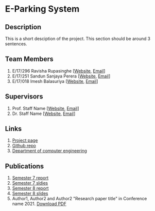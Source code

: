 
[//]: # (Please refer the instructions in below URL for the configurations)
[//]: # (https://projects.ce.pdn.ac.lk/docs/how-to-add-a-project)

# E-Parking System

## Description

This is a short desciption of the project. This section should be around 3 sentences.

## Team Members
1. E/17/296 Ravisha Rupasinghe [[Website](http://www.ce.pdn.ac.lk/e17-batch/), [Email](mailto:e17296@ce.pdn.ac.lk)]
2. E/17/251 Sandun Sanjaya Perera [[Website](http://www.ce.pdn.ac.lk/e17-batch/), [Email](mailto:e17251@ce.pdn.ac.lk)]
3. E/17/018 Imesh Balasuriya [[Website](http://www.ce.pdn.ac.lk/e17-batch/), [Email](mailto:e17018@ce.pdn.ac.lk)]


## Supervisors
1. Prof. Staff Name [[Website](http://www.ce.pdn.ac.lk/academic-staff/), [Email](mailto:lecturer@ce.pdn.ac.lk)]
2. Dr. Staff Name [[Website](http://www.ce.pdn.ac.lk/academic-staff/), [Email](mailto:lecturer@ce.pdn.ac.lk)]


## Links

1. [Project page](https://cepdnaclk.github.io/e17-3yp-E-Parking-System)
2. [Github repo](https://github.com/cepdnaclk/e17-3yp-E-Parking-System)
3. [Department of computer engineering](http://ce.pdn.ac.lk)


## Publications
1. [Semester 7 report](https://cepdnaclk.github.io/e15-4yp-minimal-template)
2. [Semester 7 sldies](https://cepdnaclk.github.io/e15-4yp-minimal-template)
3. [Semester 8 report](https://cepdnaclk.github.io/e15-4yp-minimal-template)
4. [Semester 8 slides](https://cepdnaclk.github.io/e15-4yp-minimal-template)
5. Author1, Author2 and Author2 "Research paper title" in Conference name 2021. [Download PDF ](https://cepdnaclk.github.io/e15-4yp-minimal-template)
